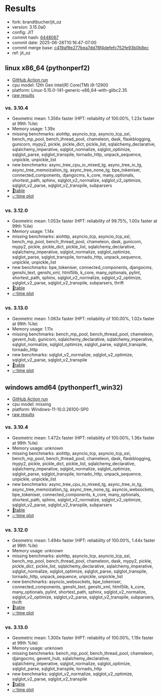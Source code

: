 # Results

- fork: brandtbucher/jit_oz
- version: 3.15.0a0
- config: JIT
- commit hash: [6448067](https://github.com/brandtbucher/cpython/commit/6448067)
- commit date: 2025-06-28T10:16:47-07:00
- commit merge base: [c419af9e277bea7dd78f4defefc752fe93b0b8ec](https://github.com/python/cpython/commit/c419af9e277bea7dd78f4defefc752fe93b0b8ec)
- ref: jit_oz

## linux x86_64 (pythonperf2)

- [GitHub Action run](https://github.com/faster-cpython/benchmarking/actions/runs/16177380102)
- cpu model: 12th Gen Intel(R) Core(TM) i9-12900
- platform: Linux-5.15.0-141-generic-x86_64-with-glibc2.35
- [raw results](bm-20250628-pythonperf2-x86_64-brandtbucher-jit_oz-3.15.0a0-6448067.json)

### vs. 3.10.4

- Geometric mean: 1.356x faster (HPT: reliability of 100.00%, 1.23x faster at 99th %ile)
- Memory usage: 1.39x
- missing benchmarks: aiohttp, asyncio_tcp, asyncio_tcp_ssl, bench_mp_pool, bench_thread_pool, chameleon, dask, flaskblogging, gunicorn, mypy2, pickle, pickle_dict, pickle_list, sqlalchemy_declarative, sqlalchemy_imperative, sqlglot_normalize, sqlglot_optimize, sqlglot_parse, sqlglot_transpile, tornado_http, unpack_sequence, unpickle, unpickle_list
- new benchmarks: async_tree_cpu_io_mixed_tg, async_tree_io_tg, async_tree_memoization_tg, async_tree_none_tg, bpe_tokeniser, connected_components, djangocms, k_core, many_optionals, shortest_path, sphinx, sqlglot_v2_normalize, sqlglot_v2_optimize, sqlglot_v2_parse, sqlglot_v2_transpile, subparsers
- [📄table](bm-20250628-pythonperf2-x86_64-brandtbucher-jit_oz-3.15.0a0-6448067-vs-3.10.4.md)
- [📈time plot](bm-20250628-pythonperf2-x86_64-brandtbucher-jit_oz-3.15.0a0-6448067-vs-3.10.4.svg)

### vs. 3.12.0

- Geometric mean: 1.053x faster (HPT: reliability of 99.75%, 1.00x faster at 99th %ile)
- Memory usage: 1.14x
- missing benchmarks: aiohttp, asyncio_tcp, asyncio_tcp_ssl, bench_mp_pool, bench_thread_pool, chameleon, dask, gunicorn, mypy2, pickle, pickle_dict, pickle_list, sqlalchemy_declarative, sqlalchemy_imperative, sqlglot_normalize, sqlglot_optimize, sqlglot_parse, sqlglot_transpile, tornado_http, unpack_sequence, unpickle, unpickle_list
- new benchmarks: bpe_tokeniser, connected_components, djangocms, genshi_text, genshi_xml, html5lib, k_core, many_optionals, pylint, shortest_path, sphinx, sqlglot_v2_normalize, sqlglot_v2_optimize, sqlglot_v2_parse, sqlglot_v2_transpile, subparsers, thrift
- [📄table](bm-20250628-pythonperf2-x86_64-brandtbucher-jit_oz-3.15.0a0-6448067-vs-3.12.0.md)
- [📈time plot](bm-20250628-pythonperf2-x86_64-brandtbucher-jit_oz-3.15.0a0-6448067-vs-3.12.0.svg)

### vs. 3.13.0

- Geometric mean: 1.063x faster (HPT: reliability of 100.00%, 1.02x faster at 99th %ile)
- Memory usage: 1.11x
- missing benchmarks: bench_mp_pool, bench_thread_pool, chameleon, gevent_hub, gunicorn, sqlalchemy_declarative, sqlalchemy_imperative, sqlglot_normalize, sqlglot_optimize, sqlglot_parse, sqlglot_transpile, tornado_http
- new benchmarks: sqlglot_v2_normalize, sqlglot_v2_optimize, sqlglot_v2_parse, sqlglot_v2_transpile
- [📄table](bm-20250628-pythonperf2-x86_64-brandtbucher-jit_oz-3.15.0a0-6448067-vs-3.13.0.md)
- [📈time plot](bm-20250628-pythonperf2-x86_64-brandtbucher-jit_oz-3.15.0a0-6448067-vs-3.13.0.svg)

## windows amd64 (pythonperf1_win32)

- [GitHub Action run](https://github.com/faster-cpython/benchmarking/actions/runs/16177380102)
- cpu model: missing
- platform: Windows-11-10.0.26100-SP0
- [raw results](bm-20250628-pythonperf1_win32-amd64-brandtbucher-jit_oz-3.15.0a0-6448067.json)

### vs. 3.10.4

- Geometric mean: 1.472x faster (HPT: reliability of 100.00%, 1.36x faster at 99th %ile)
- Memory usage: unknown
- missing benchmarks: aiohttp, asyncio_tcp, asyncio_tcp_ssl, bench_mp_pool, bench_thread_pool, chameleon, dask, flaskblogging, mypy2, pickle, pickle_dict, pickle_list, sqlalchemy_declarative, sqlalchemy_imperative, sqlglot_normalize, sqlglot_optimize, sqlglot_parse, sqlglot_transpile, tornado_http, unpack_sequence, unpickle, unpickle_list
- new benchmarks: async_tree_cpu_io_mixed_tg, async_tree_io_tg, async_tree_memoization_tg, async_tree_none_tg, asyncio_websockets, bpe_tokeniser, connected_components, k_core, many_optionals, shortest_path, sphinx, sqlglot_v2_normalize, sqlglot_v2_optimize, sqlglot_v2_parse, sqlglot_v2_transpile, subparsers
- [📄table](bm-20250628-pythonperf1_win32-amd64-brandtbucher-jit_oz-3.15.0a0-6448067-vs-3.10.4.md)
- [📈time plot](bm-20250628-pythonperf1_win32-amd64-brandtbucher-jit_oz-3.15.0a0-6448067-vs-3.10.4.svg)

### vs. 3.12.0

- Geometric mean: 1.494x faster (HPT: reliability of 100.00%, 1.44x faster at 99th %ile)
- Memory usage: unknown
- missing benchmarks: aiohttp, asyncio_tcp, asyncio_tcp_ssl, bench_mp_pool, bench_thread_pool, chameleon, dask, mypy2, pickle, pickle_dict, pickle_list, sqlalchemy_declarative, sqlalchemy_imperative, sqlglot_normalize, sqlglot_optimize, sqlglot_parse, sqlglot_transpile, tornado_http, unpack_sequence, unpickle, unpickle_list
- new benchmarks: asyncio_websockets, bpe_tokeniser, connected_components, genshi_text, genshi_xml, html5lib, k_core, many_optionals, pylint, shortest_path, sphinx, sqlglot_v2_normalize, sqlglot_v2_optimize, sqlglot_v2_parse, sqlglot_v2_transpile, subparsers, thrift
- [📄table](bm-20250628-pythonperf1_win32-amd64-brandtbucher-jit_oz-3.15.0a0-6448067-vs-3.12.0.md)
- [📈time plot](bm-20250628-pythonperf1_win32-amd64-brandtbucher-jit_oz-3.15.0a0-6448067-vs-3.12.0.svg)

### vs. 3.13.0

- Geometric mean: 1.300x faster (HPT: reliability of 100.00%, 1.19x faster at 99th %ile)
- Memory usage: unknown
- missing benchmarks: bench_mp_pool, bench_thread_pool, chameleon, djangocms, gevent_hub, sqlalchemy_declarative, sqlalchemy_imperative, sqlglot_normalize, sqlglot_optimize, sqlglot_parse, sqlglot_transpile, tornado_http
- new benchmarks: sqlglot_v2_normalize, sqlglot_v2_optimize, sqlglot_v2_parse, sqlglot_v2_transpile
- [📄table](bm-20250628-pythonperf1_win32-amd64-brandtbucher-jit_oz-3.15.0a0-6448067-vs-3.13.0.md)
- [📈time plot](bm-20250628-pythonperf1_win32-amd64-brandtbucher-jit_oz-3.15.0a0-6448067-vs-3.13.0.svg)

